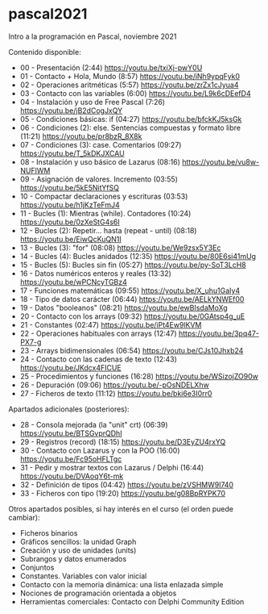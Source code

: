 # pascal2021

Intro a la programación en Pascal, noviembre 2021

Contenido disponible:

 - 00 - Presentación (2:44) https://youtu.be/txiXj-pwY0U
 - 01 - Contacto + Hola, Mundo (8:57) https://youtu.be/iNh9ypqFyk0
 - 02 - Operaciones aritméticas (5:57) https://youtu.be/zrZx1cJyua4
 - 03 - Contacto con las variables (6:00) https://youtu.be/L9k6cDEefD4
 - 04 - Instalación y uso de Free Pascal (7:26) https://youtu.be/jB2dCogJxQY
 - 05 - Condiciones básicas: if (04:27) https://youtu.be/bfckKJ5ksGk
 - 06 - Condiciones (2): else. Sentencias compuestas y formato libre (11:21) https://youtu.be/pr8bzR_8X8k
 - 07 - Condiciones (3): case. Comentarios (09:27) https://youtu.be/T_5kDKJXCAU
 - 08 - Instalación y uso básico de Lazarus (08:16) https://youtu.be/vu8w-NUFlWM
 - 09 - Asignación de valores. Incremento (03:55) https://youtu.be/5kE5NitYfSQ
 - 10 - Compactar declaraciones y escrituras (03:53) https://youtu.be/h1jKzTeFmJ4
 - 11 - Bucles (1): Mientras (while). Contadores (10:24) https://youtu.be/0zXeStG4s6I
 - 12 - Bucles (2): Repetir... hasta (repeat - until) (08:18) https://youtu.be/EiwQcKuQN1I
 - 13 - Bucles (3): "for" (08:08) https://youtu.be/We9zsx5Y3Ec
 - 14 - Bucles (4): Bucles anidados (12:35) https://youtu.be/80E6si41mUg
 - 15 - Bucles (5): Bucles sin fin (05:27) https://youtu.be/py-SoT3LcH8
 - 16 - Datos numéricos enteros y reales (13:32) https://youtu.be/wPCNcyTGBz4
 - 17 - Funciones matemáticas (09:55) https://youtu.be/X_uhu1GaIy4
 - 18 - Tipo de datos carácter (06:44) https://youtu.be/AELkYNWEf00
 - 19 - Datos "booleanos" (08:21) https://youtu.be/ewBIsdaMoXg
 - 20 - Contacto con los arrays (09:32) https://youtu.be/0GAtsp4g_uE
 - 21 - Constantes (02:47) https://youtu.be/iPt4Ew9lKVM
 - 22 - Operaciones habituales con arrays (12:47) https://youtu.be/3pq47-PX7-g
 - 23 - Arrays bidimensionales (06:54) https://youtu.be/CJs10Jhxb24
 - 24 - Contacto con las cadenas de texto (12:43) https://youtu.be/JKdcx4FICUE
 - 25 - Procedimientos y funciones (16:28) https://youtu.be/WSizojZO90w
 - 26 - Depuración (09:06) https://youtu.be/-pOsNDELXhw
 - 27 - Ficheros de texto (11:12) https://youtu.be/bki6e3I0rr0

Apartados adicionales (posteriores):

 - 28 - Consola mejorada (la "unit" crt) (06:39) https://youtu.be/BTSGvprQDhI
 - 29 - Registros (record) (18:15) https://youtu.be/D3EyZU4rxYQ
 - 30 - Contacto con Lazarus y con la POO (16:00) https://youtu.be/Fc95oHFLTgc
 - 31 - Pedir y mostrar textos con Lazarus / Delphi (16:44) https://youtu.be/DVAoqY6t-mk
 - 32 - Definición de tipos (04:42) https://youtu.be/zVSHMW9l740
 - 33 - Ficheros con tipo (19:20) https://youtu.be/g08BpRYPK70

Otros apartados posibles, si hay interés en el curso (el orden puede cambiar):

* Ficheros binarios
* Gráficos sencillos: la unidad Graph
* Creación y uso de unidades (units)
* Subrangos y datos enumerados
* Conjuntos
* Constantes. Variables con valor inicial
* Contacto con la memoria dinámica: una lista enlazada simple
* Nociones de programación orientada a objetos
* Herramientas comerciales: Contacto con Delphi Community Edition
